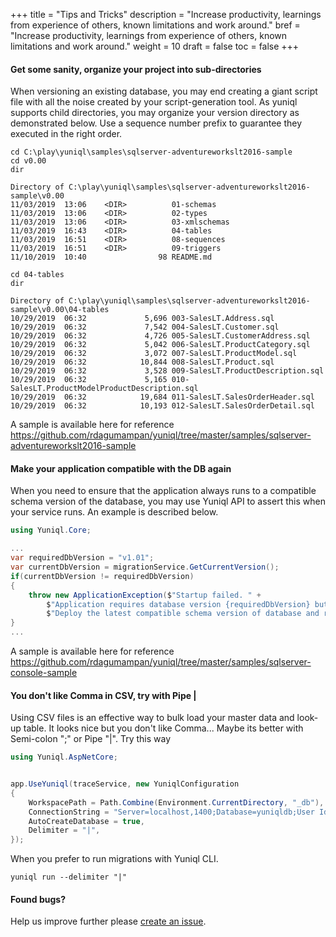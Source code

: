 +++
title = "Tips and Tricks"
description = "Increase productivity, learnings from experience of others, known limitations and work around."
bref = "Increase productivity, learnings from experience of others, known limitations and work around."
weight = 10
draft = false
toc = false
+++

#### Get some sanity, organize your project into sub-directories

When versioning an existing database, you may end creating a giant script file with all the noise created by your script-generation tool. As yuniql supports child directories, you may organize your version directory as demonstrated below. Use a sequence number prefix to guarantee they executed in the right order.

```shell
cd C:\play\yuniql\samples\sqlserver-adventureworkslt2016-sample
cd v0.00
dir

Directory of C:\play\yuniql\samples\sqlserver-adventureworkslt2016-sample\v0.00
11/03/2019  13:06    <DIR>          01-schemas
11/03/2019  13:06    <DIR>          02-types
11/03/2019  13:06    <DIR>          03-xmlschemas
11/03/2019  16:43    <DIR>          04-tables
11/03/2019  16:51    <DIR>          08-sequences
11/03/2019  16:51    <DIR>          09-triggers
11/10/2019  10:40                98 README.md
```

```shell
cd 04-tables
dir 

Directory of C:\play\yuniql\samples\sqlserver-adventureworkslt2016-sample\v0.00\04-tables
10/29/2019  06:32             5,696 003-SalesLT.Address.sql
10/29/2019  06:32             7,542 004-SalesLT.Customer.sql
10/29/2019  06:32             4,726 005-SalesLT.CustomerAddress.sql
10/29/2019  06:32             5,042 006-SalesLT.ProductCategory.sql
10/29/2019  06:32             3,072 007-SalesLT.ProductModel.sql
10/29/2019  06:32            10,844 008-SalesLT.Product.sql
10/29/2019  06:32             3,528 009-SalesLT.ProductDescription.sql
10/29/2019  06:32             5,165 010-SalesLT.ProductModelProductDescription.sql
10/29/2019  06:32            19,684 011-SalesLT.SalesOrderHeader.sql
10/29/2019  06:32            10,193 012-SalesLT.SalesOrderDetail.sql
```

A sample is available here for reference https://github.com/rdagumampan/yuniql/tree/master/samples/sqlserver-adventureworkslt2016-sample

#### Make your application compatible with the DB again

When you need to ensure that the application always runs to a compatible schema version of the database, you may use Yuniql API to assert this when your service runs. An example is described below. 


```csharp
using Yuniql.Core;

...
var requiredDbVersion = "v1.01";
var currentDbVersion = migrationService.GetCurrentVersion();
if(currentDbVersion != requiredDbVersion)
{
    throw new ApplicationException($"Startup failed. " +
        $"Application requires database version {requiredDbVersion} but current version is {currentDbVersion}." +
        $"Deploy the latest compatible schema version of database and run again.");
}
...
```
A sample is available here for reference https://github.com/rdagumampan/yuniql/tree/master/samples/sqlserver-console-sample

#### You don't like Comma in CSV, try with Pipe |

Using CSV files is an effective way to bulk load your master data and look-up table. It looks nice but you don't like Comma... Maybe its better with Semi-colon ";" or Pipe "|". Try this way

```csharp
using Yuniql.AspNetCore;


app.UseYuniql(traceService, new YuniqlConfiguration
{
    WorkspacePath = Path.Combine(Environment.CurrentDirectory, "_db"),
    ConnectionString = "Server=localhost,1400;Database=yuniqldb;User Id=SA;Password=P@ssw0rd!",
    AutoCreateDatabase = true,
    Delimiter = "|",
});
```

When you prefer to run migrations with Yuniql CLI.

```shell
yuniql run --delimiter "|"
```

#### Found bugs?

Help us improve further please [create an issue](https://github.com/rdagumampan/yuniql/issues/new).